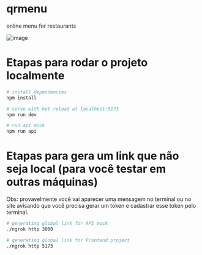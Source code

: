 # qrmenu
online menu for restaurants

![image](https://github.com/mikessdev/qrmenu/assets/77863237/03616a7b-4362-400e-b5a9-6ebef6ad1e81)



# Etapas para rodar o projeto localmente

``` bash
# install dependencies
npm install

# serve with hot reload at localhost:5173
npm run dev

# run api mock
npm run api
```

# Etapas para gera um link que não seja local (para você testar em outras máquinas)
Obs: provavelmente você vai aparecer uma mensagem no terminal ou no site avisando que você precisa gerar um token e cadastrar esse token pelo terminal.

``` bash
# generating global link for API mock
./ngrok http 3000

# generating global link for Frontend project
./ngrok http 5173
```
